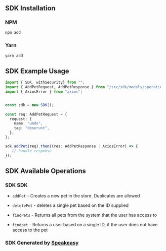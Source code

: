 # 

<!-- Start SDK Installation -->
## SDK Installation

### NPM

```bash
npm add 
```

### Yarn

```bash
yarn add 
```
<!-- End SDK Installation -->

## SDK Example Usage
<!-- Start SDK Example Usage -->
```typescript
import { SDK, withSecurity} from "";
import { AddPetRequest, AddPetResponse } from "/src/sdk/models/operations";
import { AxiosError } from "axios";


const sdk = new SDK();
    
const req: AddPetRequest = {
  request: {
    name: "unde",
    tag: "deserunt",
  },
};

sdk.addPet(req).then((res: AddPetResponse | AxiosError) => {
   // handle response
});
```
<!-- End SDK Example Usage -->

<!-- Start SDK Available Operations -->
## SDK Available Operations

### SDK SDK

* `addPet` - Creates a new pet in the store. Duplicates are allowed
* `deletePet` - deletes a single pet based on the ID supplied
* `findPets` - Returns all pets from the system that the user has access to

* `findpet` - Returns a user based on a single ID, if the user does not have access to the pet
<!-- End SDK Available Operations -->

### SDK Generated by [Speakeasy](https://docs.speakeasyapi.dev/docs/using-speakeasy/client-sdks)
